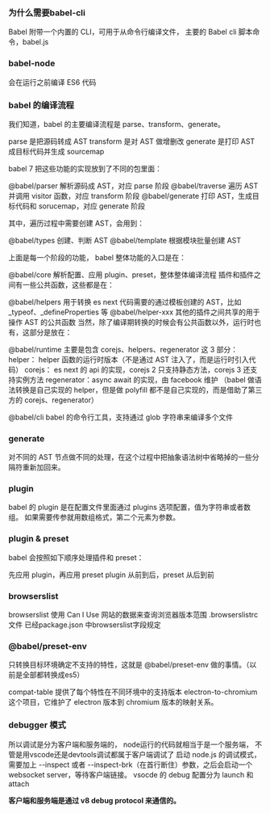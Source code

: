 ### 为什么需要babel-cli 
Babel 附带一个内置的 CLI，可用于从命令行编译文件，
主要的 Babel cli 脚本命令，babel.js


### babel-node
会在运行之前编译 ES6 代码




### babel 的编译流程
我们知道，babel 的主要编译流程是 parse、transform、generate。

parse 是把源码转成 AST
transform 是对 AST 做增删改
generate 是打印 AST 成目标代码并生成 sourcemap



babel 7 把这些功能的实现放到了不同的包里面：

@babel/parser 解析源码成 AST，对应 parse 阶段
@babel/traverse 遍历 AST 并调用 visitor 函数，对应 transform 阶段
@babel/generate 打印 AST，生成目标代码和 sorucemap，对应 generate 阶段


其中，遍历过程中需要创建 AST，会用到：

@babel/types 创建、判断 AST
@babel/template 根据模块批量创建 AST

上面是每一个阶段的功能， babel 整体功能的入口是在：

@babel/core 解析配置、应用 plugin、preset，整体整体编译流程
插件和插件之间有一些公共函数，这些都是在：

@babel/helpers 用于转换 es next 代码需要的通过模板创建的 AST，比如 _typeof、_defineProperties 等
@babel/helper-xxx 其他的插件之间共享的用于操作 AST 的公共函数
当然，除了编译期转换的时候会有公共函数以外，运行时也有，这部分是放在：

@babel/runtime 主要是包含 corejs、helpers、regenerator 这 3 部分：
helper： helper 函数的运行时版本（不是通过 AST 注入了，而是运行时引入代码）
corejs： es next 的 api 的实现，corejs 2 只支持静态方法，corejs 3 还支持实例方法
regenerator：async await 的实现，由 facebook 维护
（babel 做语法转换是自己实现的 helper，但是做 polyfill 都不是自己实现的，而是借助了第三方的 corejs、regenerator）

@babel/cli babel 的命令行工具，支持通过 glob 字符串来编译多个文件

### generate
对不同的 AST 节点做不同的处理，在这个过程中把抽象语法树中省略掉的一些分隔符重新加回来。


### plugin
babel 的 plugin 是在配置文件里面通过 plugins 选项配置，值为字符串或者数组。
如果需要传参就用数组格式，第二个元素为参数。

### plugin & preset 
babel 会按照如下顺序处理插件和 preset：

先应用 plugin，再应用 preset
plugin 从前到后，preset 从后到前


### browserslist 
browserslist 使用 Can I Use 网站的数据来查询浏览器版本范围
.browserslistrc 文件 已经package.json 中browserslist字段规定


### @babel/preset-env
只转换目标环境确定不支持的特性，这就是 @babel/preset-env 做的事情。（以前是全部都转换成es5）

compat-table 提供了每个特性在不同环境中的支持版本
electron-to-chromium 这个项目，它维护了 electron 版本到 chromium 版本的映射关系。



### debugger 模式
所以调试是分为客户端和服务端的， node运行的代码就相当于是一个服务端， 不管是用vscode还是devtools调试都属于客户端调试了
启动 node.js 的调试模式，需要加上 --inspect 或者 --inspect-brk（在首行断住）参数，之后会启动一个 websocket server，等待客户端链接。
vsocde 的 debug 配置分为 launch 和 attach

<b>客户端和服务端是通过 v8 debug protocol 来通信的。</b>





